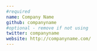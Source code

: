 ```yaml
---
#required
name: Company Name
github: companyname
#optional - remove if not using
twitter: companyname
website: http://companyname.com/
---
```

